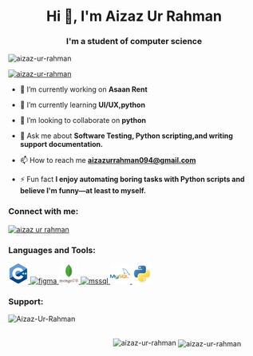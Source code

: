 <h1 align="center">Hi 👋, I'm Aizaz Ur Rahman</h1>
<h3 align="center">I'm a student of computer science </h3>

<p align="left"> <img src="https://komarev.com/ghpvc/?username=aizaz-ur-rahman&label=Profile%20views&color=0e75b6&style=flat" alt="aizaz-ur-rahman" /> </p>

<p align="left"> <a href="https://github.com/ryo-ma/github-profile-trophy"><img src="https://github-profile-trophy.vercel.app/?username=aizaz-ur-rahman" alt="aizaz-ur-rahman" /></a> </p>

- 🔭 I’m currently working on **Asaan Rent**

- 🌱 I’m currently learning **UI/UX,python**

- 👯 I’m looking to collaborate on **python**

- 💬 Ask me about **Software Testing, Python scripting,and writing support documentation.**

- 📫 How to reach me **aizazurrahman094@gmail.com**

- ⚡ Fun fact **I enjoy automating boring tasks with Python scripts and believe I'm funny—at least to myself.**

<h3 align="left">Connect with me:</h3>
<p align="left">
<a href="https://linkedin.com/in/aizaz ur rahman" target="blank"><img align="center" src="https://raw.githubusercontent.com/rahuldkjain/github-profile-readme-generator/master/src/images/icons/Social/linked-in-alt.svg" alt="aizaz ur rahman" height="30" width="40" /></a>
</p>

<h3 align="left">Languages and Tools:</h3>
<p align="left"> <a href="https://www.w3schools.com/cpp/" target="_blank" rel="noreferrer"> <img src="https://raw.githubusercontent.com/devicons/devicon/master/icons/cplusplus/cplusplus-original.svg" alt="cplusplus" width="40" height="40"/> </a> <a href="https://www.figma.com/" target="_blank" rel="noreferrer"> <img src="https://www.vectorlogo.zone/logos/figma/figma-icon.svg" alt="figma" width="40" height="40"/> </a> <a href="https://www.mongodb.com/" target="_blank" rel="noreferrer"> <img src="https://raw.githubusercontent.com/devicons/devicon/master/icons/mongodb/mongodb-original-wordmark.svg" alt="mongodb" width="40" height="40"/> </a> <a href="https://www.microsoft.com/en-us/sql-server" target="_blank" rel="noreferrer"> <img src="https://www.svgrepo.com/show/303229/microsoft-sql-server-logo.svg" alt="mssql" width="40" height="40"/> </a> <a href="https://www.mysql.com/" target="_blank" rel="noreferrer"> <img src="https://raw.githubusercontent.com/devicons/devicon/master/icons/mysql/mysql-original-wordmark.svg" alt="mysql" width="40" height="40"/> </a> <a href="https://www.python.org" target="_blank" rel="noreferrer"> <img src="https://raw.githubusercontent.com/devicons/devicon/master/icons/python/python-original.svg" alt="python" width="40" height="40"/> </a> </p>

<h3 align="left">Support:</h3>
<p><a href="https://www.buymeacoffee.com/Aizaz-Ur-Rahman"> <img align="left" src="https://cdn.buymeacoffee.com/buttons/v2/default-yellow.png" height="50" width="210" alt="Aizaz-Ur-Rahman" /></a></p><br><br>

<p><img align="left" src="https://github-readme-stats.vercel.app/api/top-langs?username=aizaz-ur-rahman&show_icons=true&locale=en&layout=compact" alt="aizaz-ur-rahman" /></p>

<p>&nbsp;<img align="center" src="https://github-readme-stats.vercel.app/api?username=aizaz-ur-rahman&show_icons=true&locale=en" alt="aizaz-ur-rahman" /></p>
